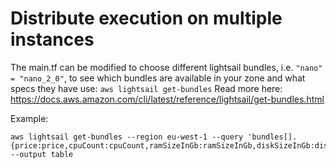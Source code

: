 # Distribute execution on multiple instances

The main.tf can be modified to choose different lightsail bundles, i.e. `"nano"   = "nano_2_0"`, to see which bundles are available in your zone and what specs they have use:
`aws lightsail get-bundles`
Read more here: https://docs.aws.amazon.com/cli/latest/reference/lightsail/get-bundles.html

Example:
```
aws lightsail get-bundles --region eu-west-1 --query 'bundles[].{price:price,cpuCount:cpuCount,ramSizeInGb:ramSizeInGb,diskSizeInGb:diskSizeInGb,bundleId:bundleId,instanceType:instanceType,supportedPlatforms:supportedPlatforms[0]}' --output table
```

